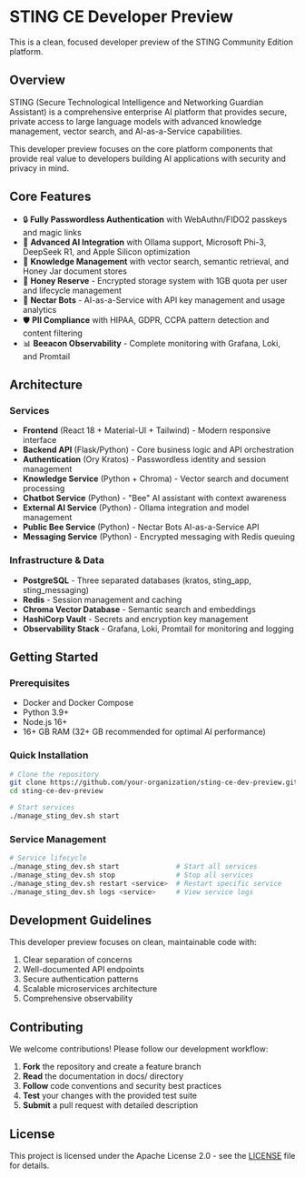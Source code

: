 # STING CE Developer Preview

This is a clean, focused developer preview of the STING Community Edition platform.

## Overview

STING (Secure Technological Intelligence and Networking Guardian Assistant) is a comprehensive enterprise AI platform that provides secure, private access to large language models with advanced knowledge management, vector search, and AI-as-a-Service capabilities.

This developer preview focuses on the core platform components that provide real value to developers building AI applications with security and privacy in mind.

## Core Features

- 🔒 **Fully Passwordless Authentication** with WebAuthn/FIDO2 passkeys and magic links
- 🤖 **Advanced AI Integration** with Ollama support, Microsoft Phi-3, DeepSeek R1, and Apple Silicon optimization
- 🧠 **Knowledge Management** with vector search, semantic retrieval, and Honey Jar document stores
- 🍯 **Honey Reserve** - Encrypted storage system with 1GB quota per user and lifecycle management
- 🔑 **Nectar Bots** - AI-as-a-Service with API key management and usage analytics
- 🛡️ **PII Compliance** with HIPAA, GDPR, CCPA pattern detection and content filtering
- 📊 **Beeacon Observability** - Complete monitoring with Grafana, Loki, and Promtail

## Architecture

### Services
- **Frontend** (React 18 + Material-UI + Tailwind) - Modern responsive interface
- **Backend API** (Flask/Python) - Core business logic and API orchestration
- **Authentication** (Ory Kratos) - Passwordless identity and session management
- **Knowledge Service** (Python + Chroma) - Vector search and document processing
- **Chatbot Service** (Python) - "Bee" AI assistant with context awareness
- **External AI Service** (Python) - Ollama integration and model management
- **Public Bee Service** (Python) - Nectar Bots AI-as-a-Service API
- **Messaging Service** (Python) - Encrypted messaging with Redis queuing

### Infrastructure & Data
- **PostgreSQL** - Three separated databases (kratos, sting_app, sting_messaging)
- **Redis** - Session management and caching
- **Chroma Vector Database** - Semantic search and embeddings
- **HashiCorp Vault** - Secrets and encryption key management
- **Observability Stack** - Grafana, Loki, Promtail for monitoring and logging

## Getting Started

### Prerequisites
- Docker and Docker Compose
- Python 3.9+
- Node.js 16+
- 16+ GB RAM (32+ GB recommended for optimal AI performance)

### Quick Installation
```bash
# Clone the repository
git clone https://github.com/your-organization/sting-ce-dev-preview.git
cd sting-ce-dev-preview

# Start services
./manage_sting_dev.sh start
```

### Service Management
```bash
# Service lifecycle
./manage_sting_dev.sh start              # Start all services
./manage_sting_dev.sh stop               # Stop all services
./manage_sting_dev.sh restart <service>  # Restart specific service
./manage_sting_dev.sh logs <service>     # View service logs
```

## Development Guidelines

This developer preview focuses on clean, maintainable code with:
1. Clear separation of concerns
2. Well-documented API endpoints
3. Secure authentication patterns
4. Scalable microservices architecture
5. Comprehensive observability

## Contributing

We welcome contributions! Please follow our development workflow:
1. **Fork** the repository and create a feature branch
2. **Read** the documentation in docs/ directory
3. **Follow** code conventions and security best practices
4. **Test** your changes with the provided test suite
5. **Submit** a pull request with detailed description

## License

This project is licensed under the Apache License 2.0 - see the [LICENSE](LICENSE) file for details.
